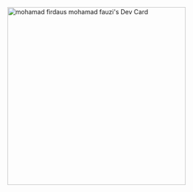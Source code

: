 <a href="https://app.daily.dev/fdfrontdev"><img src="https://api.daily.dev/devcards/f9c7308d24a24d85a4a3baab6f3245de.png?r=nf8" width="400" alt="mohamad firdaus mohamad fauzi's Dev Card"/></a>
